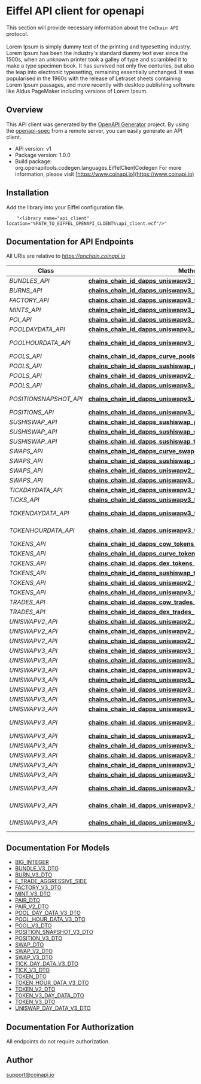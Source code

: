 # Eiffel API client for openapi


This section will provide necessary information about the `OnChain API` protocol. 
<br/><br/>
Lorem Ipsum is simply dummy text of the printing and typesetting industry. Lorem Ipsum has been the industry's standard dummy text ever since the 1500s, when an unknown printer took a galley of type and scrambled it to make a type specimen book. It has survived not only five centuries, but also the leap into electronic typesetting, remaining essentially unchanged. It was popularised in the 1960s with the release of Letraset sheets containing Lorem Ipsum passages, and more recently with desktop publishing software like Aldus PageMaker including versions of Lorem Ipsum.        
                    

## Overview
This API client was generated by the [OpenAPI Generator](https://openapi-generator.tech) project.  By using the [openapi-spec](https://openapis.org) from a remote server, you can easily generate an API client.

- API version: v1
- Package version: 1.0.0
- Build package: org.openapitools.codegen.languages.EiffelClientCodegen
For more information, please visit [https://www.coinapi.io](https://www.coinapi.io)

## Installation
Add the library into your Eiffel configuration file.
```
    "<library name="api_client" location="%PATH_TO_EIFFEL_OPENAPI_CLIENT%\api_client.ecf"/>"
```

## Documentation for API Endpoints

All URIs are relative to *https://onchain.coinapi.io*

Class | Method | HTTP request | Description
------------ | ------------- | ------------- | -------------
*BUNDLES_API* | [**chains_chain_id_dapps_uniswapv3_bundles_historical_get**](docs/BUNDLES_API.md#chains_chain_id_dapps_uniswapv3_bundles_historical_get) | **Get** /chains/{chain_id}/dapps/uniswapv3/bundles/historical | 
*BURNS_API* | [**chains_chain_id_dapps_uniswapv3_burns_historical_get**](docs/BURNS_API.md#chains_chain_id_dapps_uniswapv3_burns_historical_get) | **Get** /chains/{chain_id}/dapps/uniswapv3/burns/historical | 
*FACTORY_API* | [**chains_chain_id_dapps_uniswapv3_factory_historical_get**](docs/FACTORY_API.md#chains_chain_id_dapps_uniswapv3_factory_historical_get) | **Get** /chains/{chain_id}/dapps/uniswapv3/factory/historical | 
*MINTS_API* | [**chains_chain_id_dapps_uniswapv3_mints_historical_get**](docs/MINTS_API.md#chains_chain_id_dapps_uniswapv3_mints_historical_get) | **Get** /chains/{chain_id}/dapps/uniswapv3/mints/historical | 
*POI_API* | [**chains_chain_id_dapps_uniswapv3_poi_historical_get**](docs/POI_API.md#chains_chain_id_dapps_uniswapv3_poi_historical_get) | **Get** /chains/{chain_id}/dapps/uniswapv3/poi/historical | 
*POOLDAYDATA_API* | [**chains_chain_id_dapps_uniswapv3_pool_day_data_historical_get**](docs/POOLDAYDATA_API.md#chains_chain_id_dapps_uniswapv3_pool_day_data_historical_get) | **Get** /chains/{chain_id}/dapps/uniswapv3/poolDayData/historical | 
*POOLHOURDATA_API* | [**chains_chain_id_dapps_uniswapv3_pool_hour_data_historical_get**](docs/POOLHOURDATA_API.md#chains_chain_id_dapps_uniswapv3_pool_hour_data_historical_get) | **Get** /chains/{chain_id}/dapps/uniswapv3/poolHourData/historical | 
*POOLS_API* | [**chains_chain_id_dapps_curve_pools_historical_get**](docs/POOLS_API.md#chains_chain_id_dapps_curve_pools_historical_get) | **Get** /chains/{chain_id}/dapps/curve/pools/historical | 
*POOLS_API* | [**chains_chain_id_dapps_sushiswap_pools_historical_get**](docs/POOLS_API.md#chains_chain_id_dapps_sushiswap_pools_historical_get) | **Get** /chains/{chain_id}/dapps/sushiswap/pools/historical | 
*POOLS_API* | [**chains_chain_id_dapps_uniswapv2_pools_historical_get**](docs/POOLS_API.md#chains_chain_id_dapps_uniswapv2_pools_historical_get) | **Get** /chains/{chain_id}/dapps/uniswapv2/pools/historical | 
*POOLS_API* | [**chains_chain_id_dapps_uniswapv3_pools_historical_get**](docs/POOLS_API.md#chains_chain_id_dapps_uniswapv3_pools_historical_get) | **Get** /chains/{chain_id}/dapps/uniswapv3/pools/historical | 
*POSITIONSNAPSHOT_API* | [**chains_chain_id_dapps_uniswapv3_position_snapshot_historical_get**](docs/POSITIONSNAPSHOT_API.md#chains_chain_id_dapps_uniswapv3_position_snapshot_historical_get) | **Get** /chains/{chain_id}/dapps/uniswapv3/positionSnapshot/historical | 
*POSITIONS_API* | [**chains_chain_id_dapps_uniswapv3_positions_historical_get**](docs/POSITIONS_API.md#chains_chain_id_dapps_uniswapv3_positions_historical_get) | **Get** /chains/{chain_id}/dapps/uniswapv3/positions/historical | 
*SUSHISWAP_API* | [**chains_chain_id_dapps_sushiswap_pools_current_get**](docs/SUSHISWAP_API.md#chains_chain_id_dapps_sushiswap_pools_current_get) | **Get** /chains/{chain_id}/dapps/sushiswap/pools/current | GetPools
*SUSHISWAP_API* | [**chains_chain_id_dapps_sushiswap_swaps_current_get**](docs/SUSHISWAP_API.md#chains_chain_id_dapps_sushiswap_swaps_current_get) | **Get** /chains/{chain_id}/dapps/sushiswap/swaps/current | GetSwaps
*SUSHISWAP_API* | [**chains_chain_id_dapps_sushiswap_tokens_current_get**](docs/SUSHISWAP_API.md#chains_chain_id_dapps_sushiswap_tokens_current_get) | **Get** /chains/{chain_id}/dapps/sushiswap/tokens/current | GetTokens
*SWAPS_API* | [**chains_chain_id_dapps_curve_swaps_historical_get**](docs/SWAPS_API.md#chains_chain_id_dapps_curve_swaps_historical_get) | **Get** /chains/{chain_id}/dapps/curve/swaps/historical | 
*SWAPS_API* | [**chains_chain_id_dapps_sushiswap_swaps_historical_get**](docs/SWAPS_API.md#chains_chain_id_dapps_sushiswap_swaps_historical_get) | **Get** /chains/{chain_id}/dapps/sushiswap/swaps/historical | 
*SWAPS_API* | [**chains_chain_id_dapps_uniswapv2_swaps_historical_get**](docs/SWAPS_API.md#chains_chain_id_dapps_uniswapv2_swaps_historical_get) | **Get** /chains/{chain_id}/dapps/uniswapv2/swaps/historical | 
*SWAPS_API* | [**chains_chain_id_dapps_uniswapv3_swaps_historical_get**](docs/SWAPS_API.md#chains_chain_id_dapps_uniswapv3_swaps_historical_get) | **Get** /chains/{chain_id}/dapps/uniswapv3/swaps/historical | 
*TICKDAYDATA_API* | [**chains_chain_id_dapps_uniswapv3_tick_day_data_historical_get**](docs/TICKDAYDATA_API.md#chains_chain_id_dapps_uniswapv3_tick_day_data_historical_get) | **Get** /chains/{chain_id}/dapps/uniswapv3/tickDayData/historical | 
*TICKS_API* | [**chains_chain_id_dapps_uniswapv3_ticks_historical_get**](docs/TICKS_API.md#chains_chain_id_dapps_uniswapv3_ticks_historical_get) | **Get** /chains/{chain_id}/dapps/uniswapv3/ticks/historical | 
*TOKENDAYDATA_API* | [**chains_chain_id_dapps_uniswapv3_token_day_data_historical_get**](docs/TOKENDAYDATA_API.md#chains_chain_id_dapps_uniswapv3_token_day_data_historical_get) | **Get** /chains/{chain_id}/dapps/uniswapv3/tokenDayData/historical | 
*TOKENHOURDATA_API* | [**chains_chain_id_dapps_uniswapv3_token_hour_data_historical_get**](docs/TOKENHOURDATA_API.md#chains_chain_id_dapps_uniswapv3_token_hour_data_historical_get) | **Get** /chains/{chain_id}/dapps/uniswapv3/tokenHourData/historical | 
*TOKENS_API* | [**chains_chain_id_dapps_cow_tokens_historical_get**](docs/TOKENS_API.md#chains_chain_id_dapps_cow_tokens_historical_get) | **Get** /chains/{chain_id}/dapps/cow/tokens/historical | 
*TOKENS_API* | [**chains_chain_id_dapps_curve_tokens_historical_get**](docs/TOKENS_API.md#chains_chain_id_dapps_curve_tokens_historical_get) | **Get** /chains/{chain_id}/dapps/curve/tokens/historical | 
*TOKENS_API* | [**chains_chain_id_dapps_dex_tokens_historical_get**](docs/TOKENS_API.md#chains_chain_id_dapps_dex_tokens_historical_get) | **Get** /chains/{chain_id}/dapps/dex/tokens/historical | 
*TOKENS_API* | [**chains_chain_id_dapps_sushiswap_tokens_historical_get**](docs/TOKENS_API.md#chains_chain_id_dapps_sushiswap_tokens_historical_get) | **Get** /chains/{chain_id}/dapps/sushiswap/tokens/historical | 
*TOKENS_API* | [**chains_chain_id_dapps_uniswapv2_tokens_historical_get**](docs/TOKENS_API.md#chains_chain_id_dapps_uniswapv2_tokens_historical_get) | **Get** /chains/{chain_id}/dapps/uniswapv2/tokens/historical | 
*TOKENS_API* | [**chains_chain_id_dapps_uniswapv3_tokens_historical_get**](docs/TOKENS_API.md#chains_chain_id_dapps_uniswapv3_tokens_historical_get) | **Get** /chains/{chain_id}/dapps/uniswapv3/tokens/historical | 
*TRADES_API* | [**chains_chain_id_dapps_cow_trades_historical_get**](docs/TRADES_API.md#chains_chain_id_dapps_cow_trades_historical_get) | **Get** /chains/{chain_id}/dapps/cow/trades/historical | 
*TRADES_API* | [**chains_chain_id_dapps_dex_trades_historical_get**](docs/TRADES_API.md#chains_chain_id_dapps_dex_trades_historical_get) | **Get** /chains/{chain_id}/dapps/dex/trades/historical | 
*UNISWAPV2_API* | [**chains_chain_id_dapps_uniswapv2_pools_current_get**](docs/UNISWAPV2_API.md#chains_chain_id_dapps_uniswapv2_pools_current_get) | **Get** /chains/{chain_id}/dapps/uniswapv2/pools/current | GetPools
*UNISWAPV2_API* | [**chains_chain_id_dapps_uniswapv2_swaps_current_get**](docs/UNISWAPV2_API.md#chains_chain_id_dapps_uniswapv2_swaps_current_get) | **Get** /chains/{chain_id}/dapps/uniswapv2/swaps/current | GetSwaps
*UNISWAPV2_API* | [**chains_chain_id_dapps_uniswapv2_tokens_current_get**](docs/UNISWAPV2_API.md#chains_chain_id_dapps_uniswapv2_tokens_current_get) | **Get** /chains/{chain_id}/dapps/uniswapv2/tokens/current | GetTokens
*UNISWAPV3_API* | [**chains_chain_id_dapps_uniswapv3_bundle_current_get**](docs/UNISWAPV3_API.md#chains_chain_id_dapps_uniswapv3_bundle_current_get) | **Get** /chains/{chain_id}/dapps/uniswapv3/bundle/current | GetBundles
*UNISWAPV3_API* | [**chains_chain_id_dapps_uniswapv3_burns_current_get**](docs/UNISWAPV3_API.md#chains_chain_id_dapps_uniswapv3_burns_current_get) | **Get** /chains/{chain_id}/dapps/uniswapv3/burns/current | GetBurns
*UNISWAPV3_API* | [**chains_chain_id_dapps_uniswapv3_factory_current_get**](docs/UNISWAPV3_API.md#chains_chain_id_dapps_uniswapv3_factory_current_get) | **Get** /chains/{chain_id}/dapps/uniswapv3/factory/current | GetFactory
*UNISWAPV3_API* | [**chains_chain_id_dapps_uniswapv3_mints_current_get**](docs/UNISWAPV3_API.md#chains_chain_id_dapps_uniswapv3_mints_current_get) | **Get** /chains/{chain_id}/dapps/uniswapv3/mints/current | GetMints
*UNISWAPV3_API* | [**chains_chain_id_dapps_uniswapv3_pools_current_get**](docs/UNISWAPV3_API.md#chains_chain_id_dapps_uniswapv3_pools_current_get) | **Get** /chains/{chain_id}/dapps/uniswapv3/pools/current | GetPools
*UNISWAPV3_API* | [**chains_chain_id_dapps_uniswapv3_pools_day_data_current_get**](docs/UNISWAPV3_API.md#chains_chain_id_dapps_uniswapv3_pools_day_data_current_get) | **Get** /chains/{chain_id}/dapps/uniswapv3/poolsDayData/current | GetPoolsDayData
*UNISWAPV3_API* | [**chains_chain_id_dapps_uniswapv3_pools_hour_data_current_get**](docs/UNISWAPV3_API.md#chains_chain_id_dapps_uniswapv3_pools_hour_data_current_get) | **Get** /chains/{chain_id}/dapps/uniswapv3/poolsHourData/current | GetPoolsHourData
*UNISWAPV3_API* | [**chains_chain_id_dapps_uniswapv3_position_snapshots_current_get**](docs/UNISWAPV3_API.md#chains_chain_id_dapps_uniswapv3_position_snapshots_current_get) | **Get** /chains/{chain_id}/dapps/uniswapv3/positionSnapshots/current | GetPositionSnapshot
*UNISWAPV3_API* | [**chains_chain_id_dapps_uniswapv3_positions_current_get**](docs/UNISWAPV3_API.md#chains_chain_id_dapps_uniswapv3_positions_current_get) | **Get** /chains/{chain_id}/dapps/uniswapv3/positions/current | GetPositions
*UNISWAPV3_API* | [**chains_chain_id_dapps_uniswapv3_swaps_current_get**](docs/UNISWAPV3_API.md#chains_chain_id_dapps_uniswapv3_swaps_current_get) | **Get** /chains/{chain_id}/dapps/uniswapv3/swaps/current | GetSwaps
*UNISWAPV3_API* | [**chains_chain_id_dapps_uniswapv3_ticks_current_get**](docs/UNISWAPV3_API.md#chains_chain_id_dapps_uniswapv3_ticks_current_get) | **Get** /chains/{chain_id}/dapps/uniswapv3/ticks/current | GetTicks
*UNISWAPV3_API* | [**chains_chain_id_dapps_uniswapv3_ticks_day_data_current_get**](docs/UNISWAPV3_API.md#chains_chain_id_dapps_uniswapv3_ticks_day_data_current_get) | **Get** /chains/{chain_id}/dapps/uniswapv3/ticksDayData/current | GetTicksDayData
*UNISWAPV3_API* | [**chains_chain_id_dapps_uniswapv3_tokens_current_get**](docs/UNISWAPV3_API.md#chains_chain_id_dapps_uniswapv3_tokens_current_get) | **Get** /chains/{chain_id}/dapps/uniswapv3/tokens/current | GetTokens
*UNISWAPV3_API* | [**chains_chain_id_dapps_uniswapv3_tokens_day_data_current_get**](docs/UNISWAPV3_API.md#chains_chain_id_dapps_uniswapv3_tokens_day_data_current_get) | **Get** /chains/{chain_id}/dapps/uniswapv3/tokensDayData/current | GetTokensDayData
*UNISWAPV3_API* | [**chains_chain_id_dapps_uniswapv3_tokens_hour_data_current_get**](docs/UNISWAPV3_API.md#chains_chain_id_dapps_uniswapv3_tokens_hour_data_current_get) | **Get** /chains/{chain_id}/dapps/uniswapv3/tokensHourData/current | GetTokensHourData
*UNISWAPV3_API* | [**chains_chain_id_dapps_uniswapv3_uniswap_day_data_current_get**](docs/UNISWAPV3_API.md#chains_chain_id_dapps_uniswapv3_uniswap_day_data_current_get) | **Get** /chains/{chain_id}/dapps/uniswapv3/uniswapDayData/current | GetUniswapDayData


## Documentation For Models

 - [BIG_INTEGER](docs/BIG_INTEGER.md)
 - [BUNDLE_V3_DTO](docs/BUNDLE_V3_DTO.md)
 - [BURN_V3_DTO](docs/BURN_V3_DTO.md)
 - [E_TRADE_AGGRESSIVE_SIDE](docs/E_TRADE_AGGRESSIVE_SIDE.md)
 - [FACTORY_V3_DTO](docs/FACTORY_V3_DTO.md)
 - [MINT_V3_DTO](docs/MINT_V3_DTO.md)
 - [PAIR_DTO](docs/PAIR_DTO.md)
 - [PAIR_V2_DTO](docs/PAIR_V2_DTO.md)
 - [POOL_DAY_DATA_V3_DTO](docs/POOL_DAY_DATA_V3_DTO.md)
 - [POOL_HOUR_DATA_V3_DTO](docs/POOL_HOUR_DATA_V3_DTO.md)
 - [POOL_V3_DTO](docs/POOL_V3_DTO.md)
 - [POSITION_SNAPSHOT_V3_DTO](docs/POSITION_SNAPSHOT_V3_DTO.md)
 - [POSITION_V3_DTO](docs/POSITION_V3_DTO.md)
 - [SWAP_DTO](docs/SWAP_DTO.md)
 - [SWAP_V2_DTO](docs/SWAP_V2_DTO.md)
 - [SWAP_V3_DTO](docs/SWAP_V3_DTO.md)
 - [TICK_DAY_DATA_V3_DTO](docs/TICK_DAY_DATA_V3_DTO.md)
 - [TICK_V3_DTO](docs/TICK_V3_DTO.md)
 - [TOKEN_DTO](docs/TOKEN_DTO.md)
 - [TOKEN_HOUR_DATA_V3_DTO](docs/TOKEN_HOUR_DATA_V3_DTO.md)
 - [TOKEN_V2_DTO](docs/TOKEN_V2_DTO.md)
 - [TOKEN_V3_DAY_DATA_DTO](docs/TOKEN_V3_DAY_DATA_DTO.md)
 - [TOKEN_V3_DTO](docs/TOKEN_V3_DTO.md)
 - [UNISWAP_DAY_DATA_V3_DTO](docs/UNISWAP_DAY_DATA_V3_DTO.md)


## Documentation For Authorization

 All endpoints do not require authorization.


## Author

support@coinapi.io


